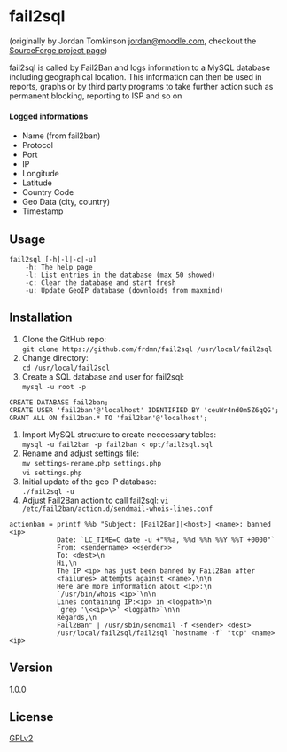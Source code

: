 fail2sql
========

(originally by Jordan Tomkinson <jordan@moodle.com>, checkout the [SourceForge project page](http://fail2sql.sourceforge.net/))

fail2sql is called by Fail2Ban and logs information to a MySQL database including geographical location.
This information can then be used in reports, graphs or by third party programs to take further action such as permanent blocking, reporting to ISP and so on

#### Logged informations

* Name (from fail2ban)
* Protocol
* Port
* IP
* Longitude
* Latitude
* Country Code
* Geo Data (city, country)
* Timestamp

## Usage

```
fail2sql [-h|-l|-c|-u]
	-h: The help page
	-l: List entries in the database (max 50 showed)
	-c: Clear the database and start fresh
	-u: Update GeoIP database (downloads from maxmind)
```

## Installation

1. Clone the GitHub repo:  
`git clone https://github.com/frdmn/fail2sql /usr/local/fail2sql`
1. Change directory:  
`cd /usr/local/fail2sql`
1. Create a SQL database and user for fail2sql:  
`mysql -u root -p`
```
CREATE DATABASE fail2ban;
CREATE USER 'fail2ban'@'localhost' IDENTIFIED BY 'ceuWr4nd0m5Z6qQG';
GRANT ALL ON fail2ban.* TO 'fail2ban'@'localhost';
```
1. Import MySQL structure to create neccessary tables:  
`mysql -u fail2ban -p fail2ban < opt/fail2sql.sql`
1. Rename and adjust settings file:  
`mv settings-rename.php settings.php`  
`vi settings.php`  
1. Initial update of the geo IP database:  
`./fail2sql -u`
1. Adjust Fail2Ban action to call fail2sql:
`vi /etc/fail2ban/action.d/sendmail-whois-lines.conf`  
```
actionban = printf %%b "Subject: [Fail2Ban][<host>] <name>: banned <ip>
            Date: `LC_TIME=C date -u +"%%a, %%d %%h %%Y %%T +0000"`
            From: <sendername> <<sender>>
            To: <dest>\n
            Hi,\n
            The IP <ip> has just been banned by Fail2Ban after
            <failures> attempts against <name>.\n\n
            Here are more information about <ip>:\n
            `/usr/bin/whois <ip>`\n\n
            Lines containing IP:<ip> in <logpath>\n
            `grep '\<<ip>\>' <logpath>`\n\n
            Regards,\n
            Fail2Ban" | /usr/sbin/sendmail -f <sender> <dest>
            /usr/local/fail2sql/fail2sql `hostname -f` "tcp" <name> <ip>
```

## Version

1.0.0

## License

[GPLv2](LICENSE)
